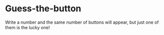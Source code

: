 # Guess-the-button
Write a number and the same number of buttons will appear, but just one of them is the lucky one!
